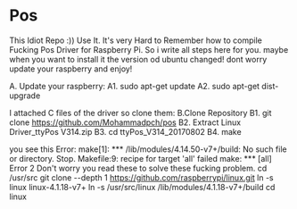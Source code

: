 # Pos
This Idiot Repo :)) Use It.
It's very Hard to Remember how to compile Fucking Pos Driver for Raspberry Pi. So i write all steps here for you. maybe when you want to install it the version od ubuntu changed! dont worry update your raspberry and enjoy!

A. Update your raspberry:
A1. sudo apt-get update
A2. sudo apt-get dist-upgrade

I attached C files of the driver so clone them:
B.Clone Repository
B1. git clone https://github.com/Mohammadpch/pos
B2. Extract Linux Driver_ttyPos V314.zip
B3. cd ttyPos_V314_20170802
B4. make

you see this Error:
make[1]: *** /lib/modules/4.14.50-v7+/build: No such file or directory.  Stop.
Makefile:9: recipe for target 'all' failed
make: *** [all] Error 2
Don't worry you read these to solve these fucking problem.
cd /usr/src
git clone --depth 1 https://github.com/raspberrypi/linux.git
ln -s linux linux-4.1.18-v7+
ln -s /usr/src/linux /lib/modules/4.1.18-v7+/build
cd linux
